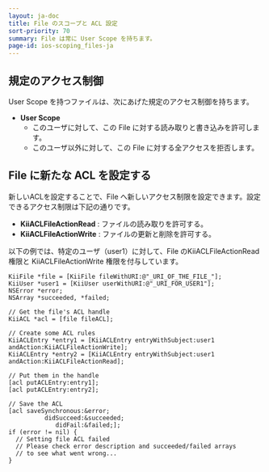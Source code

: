 ```yaml
---
layout: ja-doc
title: File のスコープと ACL 設定
sort-priority: 70
summary: File は常に User Scope を持ちます。
page-id: ios-scoping_files-ja
---
```

## 規定のアクセス制御

User Scope を持つファイルは、次にあげた規定のアクセス制御を持ちます。

* **User Scope**
    * このユーザに対して、この File に対する読み取りと書き込みを許可します。
    * このユーザ以外に対して、この File に対する全アクセスを拒否します。


## File に新たな ACL を設定する

新しいACLを設定することで、File へ新しいアクセス制限を設定できます。設定できるアクセス制限は下記の通りです。

* **KiiACLFileActionRead** : ファイルの読み取りを許可する。
* **KiiACLFileActionWrite** : ファイルの更新と削除を許可する。

以下の例では、特定のユーザ（user1）に対して、File のKiiACLFileActionRead 権限と KiiACLFileActionWrite 権限を付与しています。

```objc
KiiFile *file = [KiiFile fileWithURI:@"_URI_OF_THE_FILE_"];
KiiUser *user1 = [KiiUser userWithURI:@"_URI_FOR_USER1"];
NSError *error;
NSArray *succeeded, *failed;

// Get the file's ACL handle
KiiACL *acl = [file fileACL];

// Create some ACL rules
KiiACLEntry *entry1 = [KiiACLEntry entryWithSubject:user1 andAction:KiiACLFileActionWrite];
KiiACLEntry *entry2 = [KiiACLEntry entryWithSubject:user1 andAction:KiiACLFileActionRead];

// Put them in the handle
[acl putACLEntry:entry1];
[acl putACLEntry:entry2];

// Save the ACL
[acl saveSynchronous:&error;
          didSucceed:&succeeded;
             didFail:&failed;];
if (error != nil) {
  // Setting file ACL failed
  // Please check error description and succeeded/failed arrays
  // to see what went wrong...
}
```
